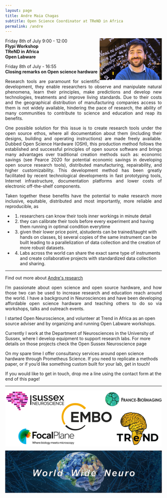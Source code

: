 ```yaml
---
layout: page
title: Andre Maia Chagas
subtitle: Open Science Coordinator at TReND in Africa
permalink: /andre
---
```


<img align="right" width="200" src="./assets/Thumbnails/Andre.png"/>

Friday 8th of July 9:00 - 12:00  
<strong>Flypi Workshop </strong>  
<strong>TReND in Africa </strong>  
<strong>Open Labware</strong>


Friday 8th of July - 16:55  
<strong> Closing remarks on Open science hardware</strong>

<p style='text-align: justify;'>
Research tools are paramount for scientific development, they enable researchers to observe and manipulate natural phenomena, learn their principles, make predictions and develop new technologies, treatments and improve living standards. Due to their costs and the geographical distribution of manufacturing companies access to them is not widely available, hindering the pace of research, the ability of many communities to contribute to science and education and reap its benefits.
</p>

<p style='text-align: justify;'>
	One possible solution for this issue is to create research tools under the open source ethos, where all documentation about them (including their designs, building and operating instructions) are made freely available. Dubbed Open Science Hardware (OSH), this production method follows the established and successful principles of open source software and brings many advantages over traditional creation methods such as: economic savings (see Pearce 2020 for potential economic savings in developing open source research tools), distributed manufacturing, repairability, and higher customizability. This development method has been greatly facilitated by recent technological developments in fast prototyping tools, Internet infrastructure, documentation platforms and lower costs of electronic off-the-shelf components.
</p>

<p style='text-align: justify;'>
	Taken together these benefits have the potential to make research more inclusive, equitable, distributed and most importantly, more reliable and reproducible, as

  - 1) researchers can know their tools inner workings in minute detail  
  - 2) they can calibrate their tools before every experiment and having them running in optimal condition everytime
  - 3) given their lower price point, a)students can be trained/taught with hands on classes, b) several copies of the same instrument can be built leading to a parallelization of data collection and the creation of more robust datasets.
  - 4) Labs across the world can share the exact same type of instruments and create collaborative projects with standardized data collection and sharing.
</p>

---

Find out more about <a href="https://amchagas.github.io/">Andre's research </a>

<p style='text-align: justify;'>
I’m passionate about open science and open source hardware, and how those two can be used to increase research and education reach around the world. I have a background in Neurosciences and have been developing affordable open science hardware and teaching others to do so via workshops, talks and outreach events.

I started Open Neuroscience, and volunteer at Trend in Africa as an open source adviser and by organizing and running Open Labware workshops.

Currently I work at the Department of Neurosciences in the University of Sussex, where I develop equipment to support research labs. For more details on those projects check the Open Sussex Neuroscience page

On my spare time I offer consultancy services around open science hardware through Prometheus Science. If you need to replicate a methods paper, or if you’d like something custom built for your lab, get in touch!

If you would like to get in touch, drop me a line using the contact form at the end of this page!
</p>

---

<img align="center" src="./assets/Logos/sponsors.png"/>


<img align="center"><img src="./assets/Logos/WWN.png"/>
